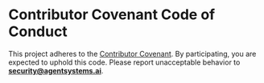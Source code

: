 # Contributor Covenant Code of Conduct

This project adheres to the [Contributor Covenant](https://www.contributor-covenant.org/version/2/1/code_of_conduct/). By participating, you are expected to uphold this code. Please report unacceptable behavior to **security@agentsystems.ai**.

